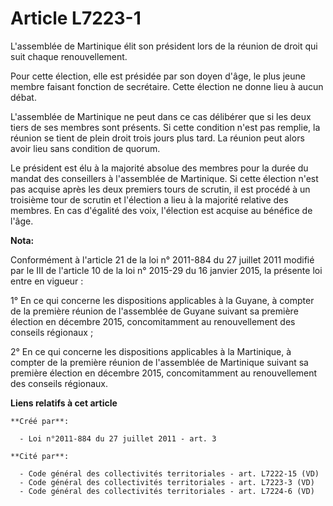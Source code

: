 # Article L7223-1

L'assemblée de Martinique élit son président lors de la réunion de droit qui suit chaque renouvellement. 

Pour cette élection, elle est présidée par son doyen d'âge, le plus jeune membre faisant fonction de secrétaire. Cette
élection ne donne lieu à aucun débat. 

L'assemblée de Martinique ne peut dans ce cas délibérer que si les deux tiers de ses membres sont présents. Si cette
condition n'est pas remplie, la réunion se tient de plein droit trois jours plus tard. La réunion peut alors avoir lieu sans
condition de quorum. 

Le président est élu à la majorité absolue des membres pour la durée du mandat des conseillers à l'assemblée de Martinique.
Si cette élection n'est pas acquise après les deux premiers tours de scrutin, il est procédé à un troisième tour de scrutin
et l'élection a lieu à la majorité relative des membres. En cas d'égalité des voix, l'élection est acquise au bénéfice de
l'âge.

**Nota:**

Conformément à l'article 21 de la loi n° 2011-884 du 27 juillet 2011 modifié par le III de l'article 10 de la loi n° 2015-29
du 16 janvier 2015, la présente loi entre en vigueur : 

1° En ce qui concerne les dispositions applicables à la Guyane, à compter de la première réunion de l'assemblée de Guyane
suivant sa première élection en décembre 2015, concomitamment au renouvellement des     conseils régionaux ; 

2° En ce qui concerne les dispositions applicables à la Martinique, à compter de la première réunion de l'assemblée de
Martinique suivant sa première élection en décembre 2015, concomitamment au renouvellement des     conseils régionaux.

**Liens relatifs à cet article**

	**Créé par**:

	  - Loi n°2011-884 du 27 juillet 2011 - art. 3

	**Cité par**:

	  - Code général des collectivités territoriales - art. L7222-15 (VD)
	  - Code général des collectivités territoriales - art. L7223-3 (VD)
	  - Code général des collectivités territoriales - art. L7224-6 (VD)
